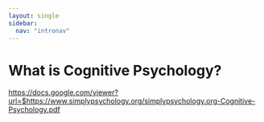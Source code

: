 ```yaml
---
layout: single
sidebar:
  nav: "intronav"
---
```

# What is Cognitive Psychology?

https://docs.google.com/viewer?url=$https://www.simplypsychology.org/simplypsychology.org-Cognitive-Psychology.pdf

